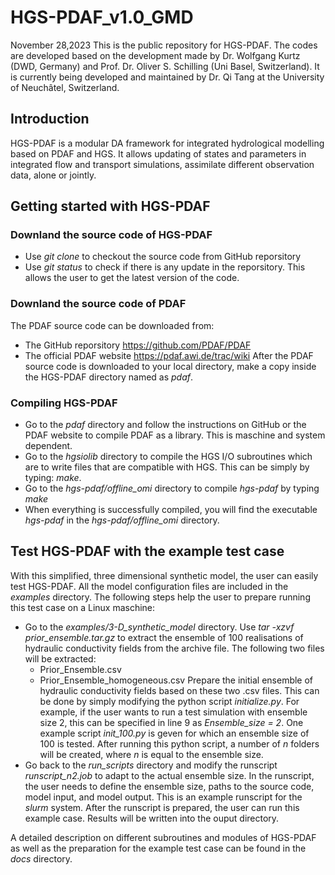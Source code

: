 # HGS-PDAF_v1.0_GMD
November 28,2023
This is the public repository for HGS-PDAF. The codes are developed based on the development made by Dr. Wolfgang Kurtz (DWD, Germany) and Prof. Dr. Oliver S. Schilling (Uni Basel, Switzerland). It is currently being developed and maintained by Dr. Qi Tang at the University of Neuchâtel, Switzerland.
## Introduction
HGS-PDAF is a modular DA framework for integrated hydrological modelling based on PDAF and HGS. It allows updating of states and parameters in integrated flow and transport simulations, assimilate different observation data, alone or jointly.
## Getting started with HGS-PDAF
### Downland the source code of HGS-PDAF
- Use _git clone_ to checkout the source code from GitHub reporsitory
- Use _git status_ to check if there is any update in the reporsitory. This allows the user to get the latest version of the code. 
### Downland the source code of PDAF
The PDAF source code can be downloaded from:
- The GitHub reporsitory https://github.com/PDAF/PDAF
- The official PDAF website https://pdaf.awi.de/trac/wiki
After the PDAF source code is downloaded to your local directory, make a copy inside the HGS-PDAF directory named as _pdaf_. 
### Compiling HGS-PDAF
- Go to the _pdaf_ directory and follow the instructions on GitHub or the PDAF website to compile PDAF as a library. This is maschine and system dependent.
- Go to the _hgsiolib_ directory to compile the HGS I/O subroutines which are to write files that are compatible with HGS. This can be simply by typing:
  _make_.
- Go to the _hgs-pdaf/offline_omi_ directory to compile _hgs-pdaf_ by typing _make_
- When everything is successfully compiled, you will find the executable _hgs-pdaf_ in the _hgs-pdaf/offline_omi_ directory.
## Test HGS-PDAF with the example test case
With this simplified, three dimensional synthetic model, the user can easily test HGS-PDAF. All the model configuration files are included in the _examples_ directory. The following steps help the user to prepare running this test case on a Linux maschine:
- Go to the _examples/3-D_synthetic_model_ directory. Use _tar -xzvf prior_ensemble.tar.gz_ to extract the ensemble of 100 realisations of hydraulic conductivity fields from the archive file. The following two files will be extracted:
  - Prior_Ensemble.csv
  - Prior_Ensemble_homogeneous.csv
Prepare the initial ensemble of hydraulic conductivity fields based on these two .csv files. This can be done by simply modifying the python script _initialize.py_. For example, if the user wants to run a test simulation with ensemble size 2, this can be specified in line 9 as _Ensemble_size = 2_. One example script _init_100.py_ is geven for which an ensemble size of 100 is tested. After running this python script, a number of _n_ folders will be created, where _n_ is equal to the ensemble size.
- Go back to the _run_scripts_ directory and modify the runscript _runscript_n2.job_ to adapt to the actual ensemble size. In the runscript, the user needs to define the ensemble size, paths to the source code, model input, and model output. This is an example runscript for the _slurm_ system. After the runscript is prepared, the user can run this example case. Results will be written into the ouput directory. 

A detailed description on different subroutines and modules of HGS-PDAF as well as the preparation for the example test case can be found in the _docs_ directory. 
